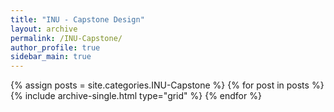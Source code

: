 ```yaml
---
title: "INU - Capstone Design"
layout: archive
permalink: /INU-Capstone/
author_profile: true
sidebar_main: true
---
```

{% assign posts = site.categories.INU-Capstone %}
{% for post in posts %} {% include archive-single.html type="grid" %} {% endfor %}